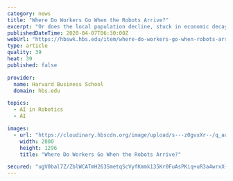 ```yaml
---
category: news
title: "Where Do Workers Go When the Robots Arrive?"
excerpt: "Or does the local population decline, stuck in economic decay? The answers to those questions are vital for economists, policy makers, and local governments to decide as new waves of technology, such as artificial intelligence and robotics, sweep across the business environment. The subject is also a hot political potato, from Republican ..."
publishedDateTime: 2020-04-07T06:30:00Z
webUrl: "https://hbswk.hbs.edu/item/where-do-workers-go-when-robots-arrive"
type: article
quality: 39
heat: 39
published: false

provider:
  name: Harvard Business School
  domain: hbs.edu

topics:
  - AI in Robotics
  - AI

images:
  - url: "https://cloudinary.hbscdn.org/image/upload/s---z0gvxXr--/q_auto,c_fill,h_1296,w_2800,/v20071006/2B725951B2AE41DEAAECBF3F085A0883.jpg"
    width: 2800
    height: 1296
    title: "Where Do Workers Go When the Robots Arrive?"

secured: "ugV0bal7Z/ZblWCATmH263SmetqScVyfKmmk135Kr0FuAsPKiq+uR3a4wrxX+lHFGhkZL6VmfZxHaTKEr1OT4nAwQ4Hb8Fc0zjRJumF1C5E1mEEhe8h7C8OFyNRfX83UJkdmdkvNwnMrPbCZYZkSA0M+ZyKBnYk0E4sui+4zahTg2xrUclENAQ4ArTlyRaMFGICG63H5nwk4EJovDXCMpifLGOCwOfkySndnUo4BiDPp1Sos4eZIHJPwZMTJE6mjcdJ6j7gt4FGb/lwlW/AzbdsafWFyotInx3aajnETpYaTjMXnWwXm+4cQLC/F8vh8;3L3yCjPescBFyqbTXiqluA=="
---
```


